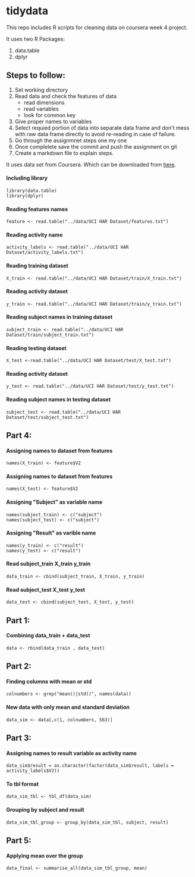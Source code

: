 # tidydata
This repo includes R scripts for cleaning data on coursera week 4 project.  

It uses two R Packages:  
  1. data.table
  2. dplyr
  
## Steps to follow:
  1. Set working directory
  2. Read data and check the features of data
      * read dimensions
      * read variables
      * look for common key
  3. Give proper names to variables
  4. Select requied portion of data into separate data frame and don't mess with raw data frame directly to avoid re-reading in case of failure.
  5. Go through the assignmnet steps one my one
  6. Once complelete save the commit and push the assignment on git
  7. Create a markdown file to explain steps.
  
It uses data set from Coursera. Which can be downloaded from [here](https://d396qusza40orc.cloudfront.net/getdata%2Fprojectfiles%2FUCI%20HAR%20Dataset.zip).
#### Including library
``` 
library(data.table)
library(dplyr) 
```

#### Reading features names
``` 
feature <- read.table("../data/UCI HAR Dataset/features.txt") 
```

#### Reading activity name
``` 
activity_labels <- read.table("../data/UCI HAR Dataset/activity_labels.txt") 
```

#### Reading training dataset
``` 
X_train <- read.table("../data/UCI HAR Dataset/train/X_train.txt") 
```
#### Reading activity dataset
``` 
y_train <- read.table("../data/UCI HAR Dataset/train/y_train.txt") 
```

#### Reading subject names in training dataset
``` 
subject_train <- read.table("../data/UCI HAR Dataset/train/subject_train.txt")
```

#### Reading testing dataset
```
X_test <-read.table("../data/UCI HAR Dataset/test/X_test.txt") 
```

#### Reading activity dataset
```
y_test <- read.table("../data/UCI HAR Dataset/test/y_test.txt") 
```

#### Reading subject names in testing dataset
``` 
subject_test <- read.table("../data/UCI HAR Dataset/test/subject_test.txt")
```

## Part 4:

#### Assigning names to dataset from features
```
names(X_train) <- feature$V2 
```

#### Assigning names to dataset from features
``` 
names(X_test) <- feature$V2
```

#### Assigning "Subject" as variable name 
``` 
names(subject_train) <- c("subject")
names(subject_test) <- c("subject")
```

#### Assigning "Result" as varible name
``` 
names(y_train) <- c("result")
names(y_test) <- c("result")
```
#### Read subject_train X_train y_train
```
data_train <- cbind(subject_train, X_train, y_train)
```
#### Read subject_test X_test y_test
```
data_test <- cbind(subject_test, X_test, y_test)
```

## Part 1:

#### Combining data_train + data_test
```
data <- rbind(data_train , data_test)
```
## Part 2:

#### Finding columns with mean or std
```
colnumbers <- grep("mean()|std()", names(data))
```
#### New data with only mean and standard deviation
```
data_sim <- data[,c(1, colnumbers, 563)]
```

## Part 3:

#### Assigning names to result variable as activity name
```
data_sim$result = as.character(factor(data_sim$result, labels = activity_labels$V2))
```
#### To tbl format
```
data_sim_tbl <- tbl_df(data_sim)
```
#### Grouping by subject and result
```
data_sim_tbl_group <- group_by(data_sim_tbl, subject, result)
```

## Part 5:

#### Applying mean over the group
```
data_final <- summarise_all(data_sim_tbl_group, mean)
```
